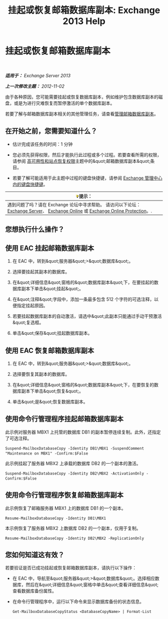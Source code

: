 ﻿---
title: '挂起或恢复邮箱数据库副本: Exchange 2013 Help'
TOCTitle: 挂起或恢复邮箱数据库副本
ms:assetid: 96aa1b82-3e15-4215-843e-3d583af9504b
ms:mtpsurl: https://technet.microsoft.com/zh-cn/library/Dd298159(v=EXCHG.150)
ms:contentKeyID: 50491202
ms.date: 05/21/2018
mtps_version: v=EXCHG.150
ms.translationtype: MT
---

# 挂起或恢复邮箱数据库副本

 

_**适用于：** Exchange Server 2013_

_**上一次修改主题：** 2012-11-02_

由于各种原因，您可能需要挂起或恢复数据库副本，例如维护包含数据库副本的磁盘，或是为进行灾难恢复而暂停激活的单个数据库副本。

若要了解与邮箱数据库副本相关的其他管理任务，请查看[管理邮箱数据库副本](managing-mailbox-database-copies-exchange-2013-help.md)。

## 在开始之前，您需要知道什么？

  - 估计完成该任务的时间：1 分钟

  - 您必须先获得权限，然后才能执行此过程或多个过程。若要查看所需的权限，请参阅 [高可用性和站点恢复权限](high-availability-and-site-resilience-permissions-exchange-2013-help.md)主题中的\&quot;邮箱数据库副本\&quot;条目。

  - 若要了解可能适用于此主题中过程的键盘快捷键，请参阅 [Exchange 管理中心内的键盘快捷键](keyboard-shortcuts-in-the-exchange-admin-center-exchange-online-protection-help.md)。

<table>
<thead>
<tr class="header">
<th><img src="images/Bb124558.tip(EXCHG.150).gif" title="提示" alt="提示" />提示：</th>
</tr>
</thead>
<tbody>
<tr class="odd">
<td>遇到问题了吗？请在 Exchange 论坛中寻求帮助。 请访问以下论坛：<a href="https://go.microsoft.com/fwlink/p/?linkid=60612">Exchange Server</a>、 <a href="https://go.microsoft.com/fwlink/p/?linkid=267542">Exchange Online</a> 或 <a href="https://go.microsoft.com/fwlink/p/?linkid=285351">Exchange Online Protection</a>。.</td>
</tr>
</tbody>
</table>


## 您想执行什么操作？

## 使用 EAC 挂起邮箱数据库副本

1.  在 EAC 中，转到\&quot;服务器\&quot;\>\&quot;数据库\&quot;。

2.  选择要挂起其副本的数据库。

3.  在\&quot;详细信息\&quot;窗格的\&quot;数据库副本\&quot;下，在要挂起的数据库副本下单击\&quot;挂起\&quot;。

4.  在\&quot;注释\&quot;字段中，添加一条最多包含 512 个字符的可选注释，以便指定挂起原因。

5.  若要挂起数据库副本的自动激活，请选中\&quot;此副本只能通过手动干预激活\&quot;复选框。

6.  单击\&quot;保存\&quot;挂起数据库副本。

## 使用 EAC 恢复邮箱数据库副本

1.  在 EAC 中，转到\&quot;服务器\&quot;\>\&quot;数据库\&quot;。

2.  选择要恢复其副本的数据库。

3.  在\&quot;详细信息\&quot;窗格的\&quot;数据库副本\&quot;下，在要恢复的数据库副本下单击\&quot;恢复\&quot;。

4.  单击\&quot;是\&quot;恢复数据库副本。

## 使用命令行管理程序挂起邮箱数据库副本

此示例对服务器 MBX1 上托管的数据库 DB1 的副本暂停连续复制。此外，还指定了可选注释。

    Suspend-MailboxDatabaseCopy -Identity DB1\MBX1 -SuspendComment "Maintenance on MBX1" -Confirm:$False

此示例挂起了服务器 MBX2 上承载的数据库 DB2 的一个副本的激活。

    Suspend-MailboxDatabaseCopy -Identity DB2\MBX2 -ActivationOnly -Confirm:$False

## 使用命令行管理程序恢复邮箱数据库副本

此示例恢复了邮箱服务器 MBX1 上的数据库 DB1 的一个副本。

    Resume-MailboxDatabaseCopy -Identity DB1\MBX1

本示例恢复了服务器 MBX2 上数据库 DB2 的一个副本，仅用于复制。

    Resume-MailboxDatabaseCopy -Identity DB2\MBX2 -ReplicationOnly

## 您如何知道这有效？

若要验证是否已成功挂起或恢复邮箱数据库副本，请执行以下操作：

  - 在 EAC 中，导航至\&quot;服务器\&quot;\>\&quot;数据库\&quot;。选择相应数据库，然后在\&quot;详细信息\&quot;窗格中单击\&quot;查看详细信息\&quot;查看数据库备份属性。

  - 在命令行管理程序中，运行以下命令来显示数据库备份的状态信息。
    
        Get-MailboxDatabaseCopyStatus <DatabaseCopyName> | Format-List

